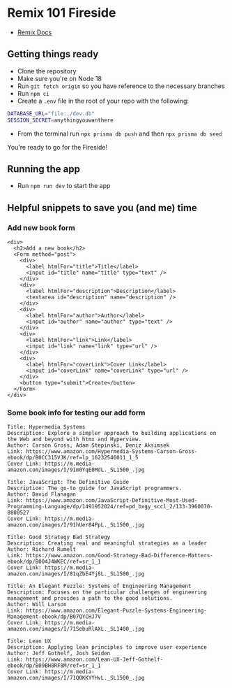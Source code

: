 # Remix 101 Fireside

- [Remix Docs](https://remix.run/docs)

## Getting things ready

* Clone the repository
* Make sure you're on Node 18 
* Run `git fetch origin` so you have reference to the necessary branches
* Run `npm ci`
* Create a `.env` file in the root of your repo with the following:

```sh
DATABASE_URL="file:./dev.db"
SESSION_SECRET=anythingyouwanthere
```

* From the terminal run `npx prisma db push` and then `npx prisma db seed`
  
You're ready to go for the Fireside!

## Running the app

* Run `npm run dev` to start the app

## Helpful snippets to save you (and me) time

### Add new book form

```tsx
<div>
  <h2>Add a new book</h2>
  <Form method="post">
    <div>
      <label htmlFor="title">Title</label>
      <input id="title" name="title" type="text" />
    </div>
    <div>
      <label htmlFor="description">Description</label>
      <textarea id="description" name="description" />
    </div>
    <div>
      <label htmlFor="author">Author</label>
      <input id="author" name="author" type="text" />
    </div>
    <div>
      <label htmlFor="link">Link</label>
      <input id="link" name="link" type="url" />
    </div>
    <div>
      <label htmlFor="coverLink">Cover Link</label>
      <input id="coverLink" name="coverLink" type="url" />
    </div>
    <button type="submit">Create</button>
  </Form>
</div>
```

### Some book info for testing our add form

```text
Title: Hypermedia Systems
Description: Explore a simpler approach to building applications on the Web and beyond with htmx and Hyperview.
Author: Carson Gross, Adam Stepinski, Deniz Aksimsek
Link: https://www.amazon.com/Hypermedia-Systems-Carson-Gross-ebook/dp/B0CC315VJK/ref=lp_16232546011_1_5
Cover Link: https://m.media-amazon.com/images/I/91m0YqE0MdL._SL1500_.jpg
```

```text
Title: JavaScript: The Definitive Guide
Description: The go-to guide for JavaScript programmers.
Author: David Flanagan
Link: https://www.amazon.com/JavaScript-Definitive-Most-Used-Programming-Language/dp/1491952024/ref=pd_bxgy_sccl_2/133-3960070-8880527
Cover Link: https://m.media-amazon.com/images/I/91hUer84PpL._SL1500_.jpg
```

```text
Title: Good Strategy Bad Strategy
Description: Creating real and meaningful strategies as a leader
Author: Richard Rumelt
Link: https://www.amazon.com/Good-Strategy-Bad-Difference-Matters-ebook/dp/B004J4WKEC/ref=sr_1_1
Cover Link: https://m.media-amazon.com/images/I/81qZbE4Yj8L._SL1500_.jpg
```

```text
Title: An Elegant Puzzle: Systems of Engineering Management
Description: Focuses on the particular challenges of engineering management and provides a path to the good solutions.
Author: Will Larson
Link: https://www.amazon.com/Elegant-Puzzle-Systems-Engineering-Management-ebook/dp/B07QYCHJ7V
Cover Link: https://m.media-amazon.com/images/I/71SebuRlAXL._SL1400_.jpg
```

```text
Title: Lean UX
Description: Applying lean principles to improve user experience
Author: Jeff Gothelf, Josh Seiden
Link: https://www.amazon.com/Lean-UX-Jeff-Gothelf-ebook/dp/B09BH8RF8M/ref=sr_1_1
Cover Link: https://m.media-amazon.com/images/I/71QOKKYYHvL._SL1500_.jpg
```
